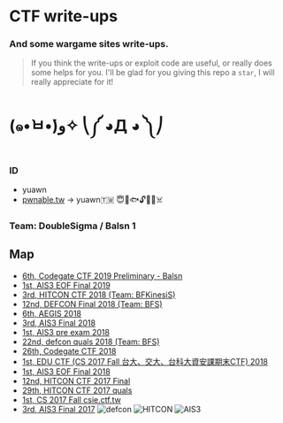 # CTF write-ups
### And some wargame sites write-ups.
> If you think the write-ups or exploit code are useful, or really does some helps for you. I'll be glad for you giving this repo a `star`, I will really appreciate for it!
# (๑•̀ㅂ•́)ﻭ✧ ⎝༼ ◕Д ◕ ༽⎠
### ID
* yuawn
* [pwnable.tw](https://pwnable.tw) -> yuawn🇹🇼 😇🍊🐟🔓🤖🐻☠️
### Team: DoubleSigma / Balsn 1
## Map
* [6th, Codegate CTF 2019 Preliminary - Balsn](https://github.com/ssspeedgit00/CTF/tree/master/2019/codegate)
* [1st, AIS3 EOF Final 2019](https://github.com/ssspeedgit00/CTF/tree/master/2019/EOF_Final)
* [3rd, HITCON CTF 2018 (Team: BFKinesiS)](https://github.com/ssspeedgit00/CTF/tree/master/2018/HITCON_CTF)
* [12nd, DEFCON Final 2018 (Team: BFS)](https://github.com/ssspeedgit00/CTF/tree/master/2018/DEFCON_Final)
* [6th, AEGIS 2018](https://github.com/ssspeedgit00/CTF/tree/master/2018/aegis)
* [3rd, AIS3 Final 2018](https://github.com/ssspeedgit00/CTF/tree/master/2018/ais3_final)
* [1st, AIS3 pre exam 2018](https://github.com/ssspeedgit00/CTF/tree/master/2018/ais3_pre_exam)
* [22nd, defcon quals 2018 (Team: BFS)](https://github.com/ssspeedgit00/CTF/tree/master/2018/defcon)
* [26th, Codegate CTF 2018](https://github.com/ssspeedgit00/CTF/tree/master/2018/Codegate)
* [1st, EDU CTF (CS 2017 Fall 台大、交大、台科大資安課期末CTF) 2018](https://github.com/ssspeedgit00/CTF/tree/master/2018/2017_Fall_Edu-CTF_AIS3-EOF-CTF)
* [1st, AIS3 EOF Final 2018](https://github.com/ssspeedgit00/CTF/tree/master/2018/eof_final)
* [12nd, HITCON CTF 2017 Final](https://github.com/ssspeedgit00/CTF/tree/master/2017/HITCON_2017_Final)
* [29th, HITCON CTF 2017 quals](https://github.com/ssspeedgit00/CTF/tree/master/2017/HITCON_2017_quals)
* [1st, CS 2017 Fall csie.ctf.tw](https://github.com/ssspeedgit00/CTF/tree/master/sites/CS_2017_Fall)
* [3rd, AIS3 Final 2017](https://github.com/ssspeedgit00/CTF/tree/master/2017/AIS3_final)
![defcon](https://github.com/ssspeedgit00/CTF/blob/master/2018/DEFCON_Final/defcon.jpg)
![HITCON](https://github.com/ssspeedgit00/CTF/blob/master/2017/HITCON_2017_Final/photo.jpg)
![AIS3](https://github.com/ssspeedgit00/CTF/blob/master/2018/eof_final/a.jpg)
